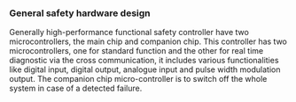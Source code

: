 ### General safety hardware design

 Generally high-performance functional safety controller have two microcontrollers, the main chip  and companion chip.  This controller
 has two microcontrollers, one for standard function and the other for real time diagnostic via the cross communication, it includes various 
 functionalities like digital input, digital output, analogue input and pulse width modulation output. The companion chip micro-controller 
 is to switch off the whole system in case of a detected failure.
